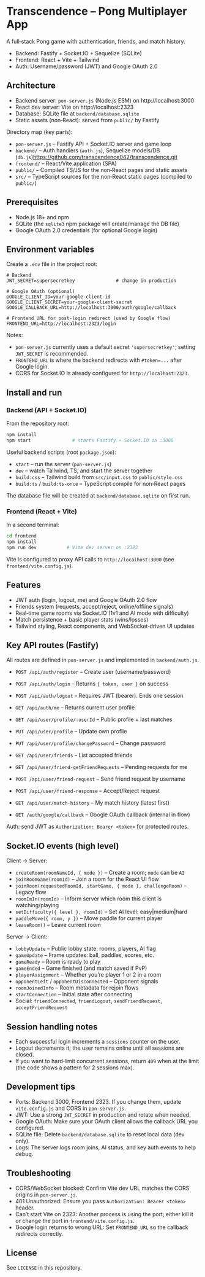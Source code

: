 # Transcendence – Pong Multiplayer App

A full‑stack Pong game with authentication, friends, and match history.

- Backend: Fastify + Socket.IO + Sequelize (SQLite)
- Frontend: React + Vite + Tailwind
- Auth: Username/password (JWT) and Google OAuth 2.0


## Architecture

- Backend server: `pon-server.js` (Node.js ESM) on http://localhost:3000
- React dev server: Vite on http://localhost:2323
- Database: SQLite file at `backend/database.sqlite`
- Static assets (non‑React): served from `public/` by Fastify

Directory map (key parts):
- `pon-server.js` – Fastify API + Socket.IO server and game loop
- `backend/` – Auth handlers (`auth.js`), Sequelize models/DB (`db.js`)https://github.com/transcendence042/transcendence.git
- `frontend/` – React/Vite application (SPA)
- `public/` – Compiled TS/JS for the non‑React pages and static assets
- `src/` – TypeScript sources for the non‑React static pages (compiled to `public/`)


## Prerequisites

- Node.js 18+ and npm
- SQLite (the `sqlite3` npm package will create/manage the DB file)
- Google OAuth 2.0 credentials (for optional Google login)


## Environment variables

Create a `.env` file in the project root:

```
# Backend
JWT_SECRET=supersecretkey               # change in production

# Google OAuth (optional)
GOOGLE_CLIENT_ID=your-google-client-id
GOOGLE_CLIENT_SECRET=your-google-client-secret
GOOGLE_CALLBACK_URL=http://localhost:3000/auth/google/callback

# Frontend URL for post-login redirect (used by Google flow)
FRONTEND_URL=http://localhost:2323/login
```

Notes:
- `pon-server.js` currently uses a default secret `'supersecretkey'`; setting `JWT_SECRET` is recommended.
- `FRONTEND_URL` is where the backend redirects with `#token=...` after Google login.
- CORS for Socket.IO is already configured for `http://localhost:2323`.


## Install and run

### Backend (API + Socket.IO)

From the repository root:

```bash
npm install
npm start               # starts Fastify + Socket.IO on :3000
```

Useful backend scripts (root `package.json`):
- `start` – run the server (`pon-server.js`)
- `dev` – watch Tailwind, TS, and start the server together
- `build:css` – Tailwind build from `src/input.css` to `public/style.css`
- `build:ts` / `build:ts-once` – TypeScript compile for non‑React pages

The database file will be created at `backend/database.sqlite` on first run.

### Frontend (React + Vite)

In a second terminal:

```bash
cd frontend
npm install
npm run dev           # Vite dev server on :2323
```

Vite is configured to proxy API calls to `http://localhost:3000` (see `frontend/vite.config.js`).


## Features

- JWT auth (login, logout, me) and Google OAuth 2.0 flow
- Friends system (requests, accept/reject, online/offline signals)
- Real‑time game rooms via Socket.IO (1v1 and AI mode with difficulty)
- Match persistence + basic player stats (wins/losses)
- Tailwind styling, React components, and WebSocket‑driven UI updates


## Key API routes (Fastify)

All routes are defined in `pon-server.js` and implemented in `backend/auth.js`.

- `POST /api/auth/register` – Create user (username/password)
- `POST /api/auth/login` – Returns `{ token, user }` on success
- `POST /api/auth/logout` – Requires JWT (bearer). Ends one session
- `GET /api/auth/me` – Returns current user profile

- `GET /api/user/profile/:userId` – Public profile + last matches
- `PUT /api/user/profile` – Update own profile
- `PUT /api/user/profile/changePassword` – Change password

- `GET /api/user/friends` – List accepted friends
- `GET /api/user/friend-getFriendRequests` – Pending requests for me
- `POST /api/user/friend-request` – Send friend request by username
- `POST /api/user/friend-response` – Accept/Reject request

- `GET /api/user/match-history` – My match history (latest first)

- `GET /auth/google/callback` – Google OAuth callback (internal in flow)

Auth: send JWT as `Authorization: Bearer <token>` for protected routes.


## Socket.IO events (high level)

Client → Server:
- `createRoom(roomNameId, { mode })` – Create a room; `mode` can be `AI`
- `joinRoomGame(roomId)` – Join a room for the React UI flow
- `joinRoom(requestedRoomId, startGame, { mode }, challengeRoom)` – Legacy flow
- `roomImIn(roomId)` – Inform server which room this client is watching/playing
- `setDifficulty({ level }, roomId)` – Set AI level: easy|medium|hard
- `paddleMove({ room, y })` – Move paddle for current player
- `leaveRoom()` – Leave current room

Server → Client:
- `lobbyUpdate` – Public lobby state: rooms, players, AI flag
- `gameUpdate` – Frame updates: ball, paddles, scores, etc.
- `gameReady` – Room is ready to play
- `gameEnded` – Game finished (and match saved if PvP)
- `playerAssignment` – Whether you’re player 1 or 2 in a room
- `opponentLeft` / `opponentDisconnected` – Opponent signals
- `roomJoinedInfo` – Room metadata for rejoin flows
- `startConnection` – Initial state after connecting
- Social: `friendConnected`, `friendLogout`, `sendFriendRequest`, `acceptFriendRequest`


## Session handling notes

- Each successful login increments a `sessions` counter on the user.
- Logout decrements it; the user remains online until all sessions are closed.
- If you want to hard‑limit concurrent sessions, return `409` when at the limit (the code shows a pattern for 2 sessions max).


## Development tips

- Ports: Backend 3000, Frontend 2323. If you change them, update `vite.config.js` and CORS in `pon-server.js`.
- JWT: Use a strong `JWT_SECRET` in production and rotate when needed.
- Google OAuth: Make sure your OAuth client allows the callback URL you configured.
- SQLite file: Delete `backend/database.sqlite` to reset local data (dev only).
- Logs: The server logs room joins, AI status, and key auth events to help debug.


## Troubleshooting

- CORS/WebSocket blocked: Confirm Vite dev URL matches the CORS origins in `pon-server.js`.
- 401 Unauthorized: Ensure you pass `Authorization: Bearer <token>` header.
- Can’t start Vite on 2323: Another process is using the port; either kill it or change the port in `frontend/vite.config.js`.
- Google login returns to wrong URL: Set `FRONTEND_URL` so the callback redirects correctly.


## License

See `LICENSE` in this repository.